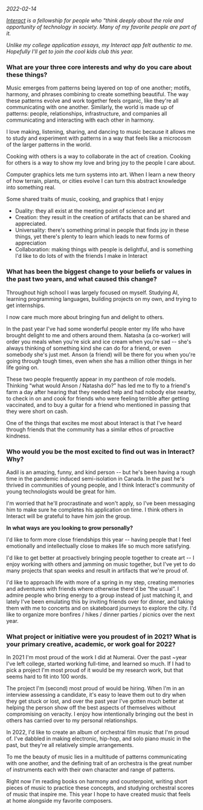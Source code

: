_2022-02-14_

_[Interact](http://interact.org/) is a fellowship for people who "think deeply about the role and opportunity of technology in society. Many of my favorite people are part of it._

_Unlike my college application essays, my Interact app felt authentic to me. Hopefully I'll get to join the cool kids club this year._

### What are your three core interests and why do you care about these things?

Music emerges from patterns being layered on top of one another; motifs, harmony, and phrases combining to create something beautiful. The way these patterns evolve and work together feels organic, like they're all communicating with one another. Similarly, the world is made up of patterns: people, relationships, infrastructure, and companies all communicating and interacting with each other in harmony.

I love making, listening, sharing, and dancing to music because it allows me to study and experiment with patterns in a way that feels like a microcosm of the larger patterns in the world.

Cooking with others is a way to collaborate in the act of creation.
Cooking for others is a way to show my love and bring joy to the people I care about.

Computer graphics lets me turn systems into art. When I learn a new theory of how terrain, plants, or cities evolve I can turn this abstract knowledge into something real.

Some shared traits of music, cooking, and graphics that I enjoy
- Duality: they all exist at the meeting point of science and art
- Creation: they result in the creation of artifacts that can be shared and appreciated.
- Universality: there's something primal in people that finds joy in these things, yet there's plenty to learn which leads to new forms of appreciation
- Collaboration: making things with people is delightful, and is something I'd like to do lots of with the friends I make in Interact

### What has been the biggest change to your beliefs or values in the past two years, and what caused this change?

Throughout high school I was largely focused on myself. Studying AI, learning programming languages, building projects on my own, and trying to get internships.

I now care much more about bringing fun and delight to others.

In the past year I've had some wonderful people enter my life who have brought delight to me and others around them. Natasha (a co-worker) will order you meals when you're sick and ice cream when you're sad -- she's always thinking of something kind she can do for a friend, or even somebody she's just met. Anson (a friend) will be there for you when you're going through tough times, even when she has a million other things in her life going on.

These two people frequently appear in my pantheon of role models. Thinking “what would Anson / Natasha do?” has led me to fly to a friend's farm a day after hearing that they needed help and had nobody else nearby, to check in on and cook for friends who were feeling terrible after getting vaccinated, and to buy a guitar for a friend who mentioned in passing that they were short on cash.

One of the things that excites me most about Interact is that I've heard through friends that the community has a similar ethos of proactive kindness.

### Who would you be the most excited to find out was in Interact? Why?

Aadil is an amazing, funny, and kind person -- but he's been having a rough time in the pandemic induced semi-isolation in Canada. In the past he's thrived in communities of young people, and I think Interact's community of young technologists would be great for him.

I'm worried that he'll procrastinate and won't apply, so I've been messaging him to make sure he completes his application on time. I think others in Interact will be grateful to have him join the group.

**In what ways are you looking to grow personally?**

I'd like to form more close friendships this year -- having people that I feel emotionally and intellectually close to makes life so much more satisfying.

I'd like to get better at proactively bringing people together to create art -- I enjoy working with others and jamming on music together, but I've yet to do many projects that span weeks and result in artifacts that we're proud of.

I'd like to approach life with more of a spring in my step, creating memories and adventures with friends where otherwise there'd be “the usual”. I admire people who bring energy to a group instead of just matching it, and lately I've been emulating this by inviting friends over for dinner, and taking them with me to concerts and on skateboard journeys to explore the city. I'd like to organize more bonfires / hikes / dinner parties / picnics over the next year.

### What project or initiative were you proudest of in 2021? What is your primary creative, academic, or work goal for 2022?

In 2021 I'm most proud of the work I did at Numerai. Over the past ~year I've left college, started working full-time, and learned so much. If I had to pick a project I'm most proud of it would be my research work, but that seems hard to fit into 100 words.

The project I'm (second) most proud of would be hiring. When I'm in an interview assessing a candidate, it's easy to leave them out to dry when they get stuck or lost, and over the past year I've gotten much better at helping the person show off the best aspects of themselves without compromising on veracity. I enjoy how intentionally bringing out the best in others has carried over to my personal relationships.

In 2022, I'd like to create an album of orchestral film music that I'm proud of. I've dabbled in making electronic, hip-hop, and solo piano music in the past, but they're all relatively simple arrangements.

To me the beauty of music lies in a multitude of patterns communicating with one another, and the defining trait of an orchestra is the great number of instruments each with their own character and range of patterns.

Right now I'm reading books on harmony and counterpoint, writing short pieces of music to practice these concepts, and studying orchestral scores of music that inspire me. This year I hope to have created music that feels at home alongside my favorite composers.
